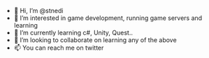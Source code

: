 - 👋 Hi, I’m @stnedi
- 👀 I’m interested in game development, running game servers and learning
- 🌱 I’m currently learning c#, Unity, Quest..
- 💞️ I’m looking to collaborate on learning any of the above
- 📫 You can reach me on twitter

<!---
stnedi/stnedi is a ✨ special ✨ repository because its `README.md` (this file) appears on your GitHub profile.
You can click the Preview link to take a look at your changes.
--->
